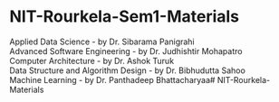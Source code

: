 # NIT-Rourkela-Sem1-Materials

Applied Data Science - by Dr. Sibarama Panigrahi<br>
Advanced Software Engineering - by Dr. Judhishtir Mohapatro<br>
Computer Architecture - by Dr. Ashok Turuk<br>
Data Structure and Algorithm Design - by Dr. Bibhudutta Sahoo<br>
Machine Learning - by Dr. Panthadeep Bhattacharyaa# NIT-Rourkela-Materials<br>
